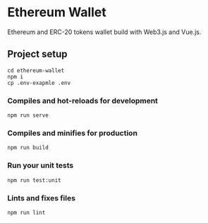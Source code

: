 # Ethereum Wallet
Ethereum and ERC-20 tokens wallet build with Web3.js and Vue.js.

## Project setup
```
cd ethereum-wallet
npm i
cp .env-exapmle .env
```

### Compiles and hot-reloads for development
```
npm run serve
```

### Compiles and minifies for production
```
npm run build
```

### Run your unit tests
```
npm run test:unit
```

### Lints and fixes files
```
npm run lint
```
